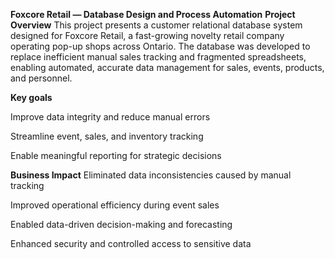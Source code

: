 **Foxcore Retail — Database Design and Process Automation**
**Project Overview**
This project presents a customer relational database system designed for Foxcore Retail, a fast-growing novelty retail company operating pop-up shops across Ontario. The database was developed to replace inefficient manual sales tracking and fragmented spreadsheets, enabling automated, accurate data management for sales, events, products, and personnel.

**Key goals**

Improve data integrity and reduce manual errors

Streamline event, sales, and inventory tracking

Enable meaningful reporting for strategic decisions


**Business Impact**
Eliminated data inconsistencies caused by manual tracking

Improved operational efficiency during event sales

Enabled data-driven decision-making and forecasting

Enhanced security and controlled access to sensitive data


